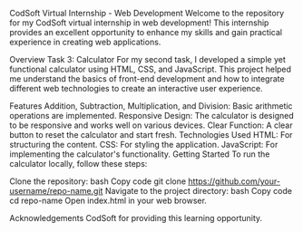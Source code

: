 CodSoft Virtual Internship - Web Development Welcome to the repository for my CodSoft virtual internship in web development! This internship provides an excellent opportunity to enhance my skills and gain practical experience in creating web applications.

Overview Task 3: Calculator For my second task, I developed a simple yet functional calculator using HTML, CSS, and JavaScript. This project helped me understand the basics of front-end development and how to integrate different web technologies to create an interactive user experience.

Features Addition, Subtraction, Multiplication, and Division: Basic arithmetic operations are implemented. Responsive Design: The calculator is designed to be responsive and works well on various devices. Clear Function: A clear button to reset the calculator and start fresh. Technologies Used HTML: For structuring the content. CSS: For styling the application. JavaScript: For implementing the calculator's functionality. Getting Started To run the calculator locally, follow these steps:

Clone the repository: bash Copy code git clone https://github.com/your-username/repo-name.git Navigate to the project directory: bash Copy code cd repo-name Open index.html in your web browser.

Acknowledgements CodSoft for providing this learning opportunity.